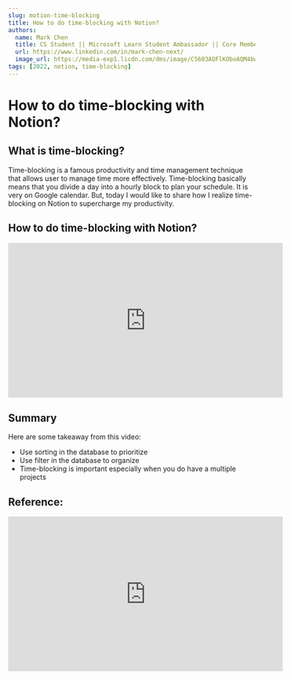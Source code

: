 ```yaml
---
slug: motion-time-blocking
title: How to do time-blocking with Notion?
authors:
  name: Mark Chen
  title: CS Student || Microsoft Learn Student Ambassador || Core Member of Google Developer Student Club || Engineer at Space Technology Lab, Tamkang University || Content Creator
  url: https://www.linkedin.com/in/mark-chen-next/
  image_url: https://media-exp1.licdn.com/dms/image/C5603AQFlKOboAQM4bw/profile-displayphoto-shrink_400_400/0/1613564874796?e=1646870400&v=beta&t=0en3MMv35zj60jUnMubPEOxtdjVjrewRuckCI0yOqL4
tags: [2022, notion, time-blocking]
---
```


# How to do time-blocking with Notion?
## What is time-blocking?

Time-blocking is a famous productivity and time management technique that allows user to manage time more effectively. Time-blocking basically means that you divide a day into a hourly block to plan your schedule. It is very on Google calendar. But, today I would like to share how I realize time-blocking on Notion to supercharge my productivity.

## How to do time-blocking with Notion?

<iframe width="560" height="315" src="https://www.youtube.com/embed/f4yfx9TE4XI" title="YouTube video player" frameborder="0" allow="accelerometer; autoplay; clipboard-write; encrypted-media; gyroscope; picture-in-picture" allowfullscreen></iframe>

## Summary

Here are some takeaway from this video:

- Use sorting in the database to prioritize
- Use filter in the database to organize
- Time-blocking is important especially when you do have a multiple projects

## Reference:
<iframe width="560" height="315" src="https://www.youtube.com/embed/gkvI4ywZIEs" title="YouTube video player" frameborder="0" allow="accelerometer; autoplay; clipboard-write; encrypted-media; gyroscope; picture-in-picture" allowfullscreen></iframe>